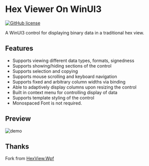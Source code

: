 # Hex Viewer On WinUI3

[![GitHub license](https://img.shields.io/badge/license-MIT-blue.svg?style=flat)](https://github.com/fjeremic/HexView.Wpf/blob/master/LICENSE)

A WinUI3 control for displaying binary data in a traditional hex view.


## Features
* Supports viewing different data types, formats, signedness
* Supports showing/hiding sections of the control
* Supports selection and copying
* Supports mouse scrolling and keyboard navigation
* Supports fixed and arbitrary column widths via binding
* Able to adaptively display columns upon resizing the control
* Built in context menu for controlling display of data
* Supports template styling of the control
* Monospaced Font is not required.

## Preview
![demo](docs/HexBox.WinUI.Demo.gif)

## Thanks
Fork from [HexView.Wpf](https://github.com/fjeremic/HexView.Wpf.git)